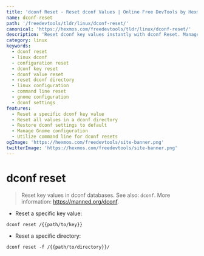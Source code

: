 ```yaml
---
title: 'dconf Reset - Reset dconf Values | Online Free DevTools by Hexmos'
name: dconf-reset
path: '/freedevtools/tldr/linux/dconf-reset/'
canonical: 'https://hexmos.com/freedevtools/tldr/linux/dconf-reset/'
description: 'Reset dconf key values instantly with dconf Reset. Manage configuration settings and restore default values using command line. Free online tool, no registration required.'
category: linux
keywords:
  - dconf reset
  - linux dconf
  - configuration reset
  - dconf key reset
  - dconf value reset
  - reset dconf directory
  - linux configuration
  - command line reset
  - gnome configuration
  - dconf settings
features:
  - Reset a specific dconf key value
  - Reset all values in a dconf directory
  - Restore dconf settings to default
  - Manage Gnome configuration
  - Utilize command line for dconf resets
ogImage: 'https://hexmos.com/freedevtools/site-banner.png'
twitterImage: 'https://hexmos.com/freedevtools/site-banner.png'
---
```


# dconf reset

> Reset key values in dconf databases.
> See also: `dconf`.
> More information: <https://manned.org/dconf>.

- Reset a specific key value:

`dconf reset /{{path/to/key}}`

- Reset a specific directory:

`dconf reset -f /{{path/to/directory}}/`
